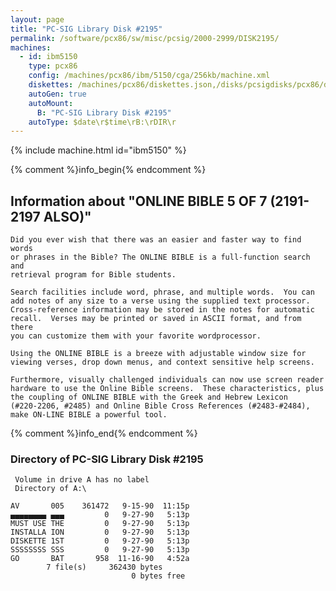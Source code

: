 ```yaml
---
layout: page
title: "PC-SIG Library Disk #2195"
permalink: /software/pcx86/sw/misc/pcsig/2000-2999/DISK2195/
machines:
  - id: ibm5150
    type: pcx86
    config: /machines/pcx86/ibm/5150/cga/256kb/machine.xml
    diskettes: /machines/pcx86/diskettes.json,/disks/pcsigdisks/pcx86/diskettes.json
    autoGen: true
    autoMount:
      B: "PC-SIG Library Disk #2195"
    autoType: $date\r$time\rB:\rDIR\r
---
```


{% include machine.html id="ibm5150" %}

{% comment %}info_begin{% endcomment %}

## Information about "ONLINE BIBLE 5 OF 7 (2191-2197 ALSO)"

    Did you ever wish that there was an easier and faster way to find words
    or phrases in the Bible? The ONLINE BIBLE is a full-function search and
    retrieval program for Bible students.
    
    Search facilities include word, phrase, and multiple words.  You can
    add notes of any size to a verse using the supplied text processor.
    Cross-reference information may be stored in the notes for automatic
    recall.  Verses may be printed or saved in ASCII format, and from there
    you can customize them with your favorite wordprocessor.
    
    Using the ONLINE BIBLE is a breeze with adjustable window size for
    viewing verses, drop down menus, and context sensitive help screens.
    
    Furthermore, visually challenged individuals can now use screen reader
    hardware to use the Online Bible screens.  These characteristics, plus
    the coupling of ONLINE BIBLE with the Greek and Hebrew Lexicon
    (#220-2206, #2485) and Online Bible Cross References (#2483-#2484),
    make ON-LINE BIBLE a powerful tool.
{% comment %}info_end{% endcomment %}


### Directory of PC-SIG Library Disk #2195

     Volume in drive A has no label
     Directory of A:\

    AV       005    361472   9-15-90  11:15p
    ▄▄▄▄▄▄▄▄ ▄▄▄         0   9-27-90   5:13p
    MUST USE THE         0   9-27-90   5:13p
    INSTALLA ION         0   9-27-90   5:13p
    DISKETTE 1ST         0   9-27-90   5:13p
    SSSSSSSS SSS         0   9-27-90   5:13p
    GO       BAT       958  11-16-90   4:52a
            7 file(s)     362430 bytes
                               0 bytes free
